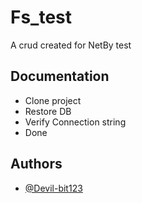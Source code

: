 
# Fs_test

A crud created for NetBy test

## Documentation

- Clone project
- Restore DB
- Verify Connection string
- Done


## Authors

- [@Devil-bit123](https://github.com/Devil-bit123)

